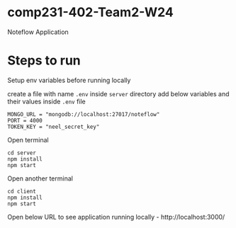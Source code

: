 # comp231-402-Team2-W24
Noteflow Application


# Steps to run

Setup env variables before running locally

create a file with name `.env` inside `server` directory
add below variables and their values inside `.env` file
```
MONGO_URL = "mongodb://localhost:27017/noteflow"
PORT = 4000
TOKEN_KEY = "neel_secret_key"
```


Open terminal 
```
cd server
npm install
npm start
```

Open another terminal 
```
cd client
npm install
npm start
```
Open below URL to see application running locally - 
http://localhost:3000/
